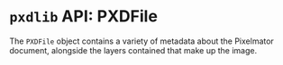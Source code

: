 # `pxdlib` API: PXDFile

The `PXDFile` object contains a variety of metadata about the Pixelmator document, alongside the layers contained that make up the image.
